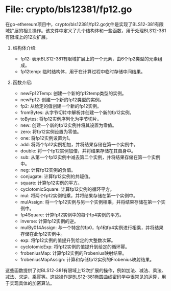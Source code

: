 # File: crypto/bls12381/fp12.go

在go-ethereum项目中，crypto/bls12381/fp12.go文件是实现了BLS12-381有限域扩展的相关操作。该文件中定义了几个结构体和一些函数，用于处理BLS12-381有限域上的12次扩展。

1. 结构体介绍:
   - fp12: 表示BLS12-381有限域扩展上的一个元素，由6个fp2类型的元素组成。
   - fp12temp: 临时结构体，用于在计算过程中临时存储中间结果。

2. 函数介绍:
   - newFp12Temp: 创建一个新的fp12temp类型的实例。
   - newFp12: 创建一个新的fp12类型的实例。
   - fp2: 从给定的值创建一个新的fp12实例。
   - fromBytes: 从字节切片中解析并创建一个新的fp12实例。
   - toBytes: 将fp12实例序列化为字节切片。
   - new: 创建一个新的fp12实例并将其设置为零值。
   - zero: 将fp12实例设置为零值。
   - one: 将fp12实例设置为1。
   - add: 将两个fp12实例相加，并将结果存储在第一个实例中。
   - double: 将一个fp12实例加倍，并将结果存储在其自身中。
   - sub: 从第一个fp12实例中减去第二个实例，并将结果存储在第一个实例中。
   - neg: 计算fp12实例的负值。
   - conjugate: 计算fp12实例的共轭值。
   - square: 计算fp12实例的平方。
   - cyclotomicSquare: 计算fp12实例的循环平方。
   - mul: 将两个fp12实例相乘，并将结果存储在第一个实例中。
   - mulAssign: 将一个fp12实例与另一个实例相乘，并将结果存储在第一个实例中。
   - fp4Square: 计算fp12实例中的每个fp4实例的平方。
   - inverse: 计算fp12实例的逆。
   - mulBy014Assign: 与一个特定的fp0，fp1和fp4实例进行相乘，并将结果存储在此fp12实例中。
   - exp: 将fp12实例的值提升到给定的大整数次幂。
   - cyclotomicExp: 将fp12实例的值提升到给定的循环幂。
   - frobeniusMap: 计算fp12实例的Frobenius映射结果。
   - frobeniusMapAssign: 计算和存储fp12实例的Frobenius映射结果。

这些函数提供了对BLS12-381有限域上12次扩展的操作，例如加法、减法、乘法、减法、求逆、乘幂等。这些操作是BLS12-381椭圆曲线密码学中很常见的运算，用于实现具体的加密算法。

